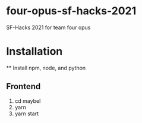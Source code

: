 # four-opus-sf-hacks-2021
SF-Hacks 2021 for team four opus

# Installation

** Install npm, node, and python

## Frontend

1. cd maybel
2. yarn 
3. yarn start